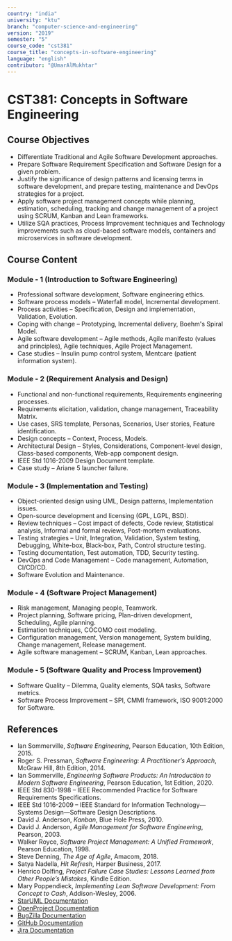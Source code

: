 ```yaml
---
country: "india"
university: "ktu"
branch: "computer-science-and-engineering"
version: "2019"
semester: "5"
course_code: "cst381"
course_title: "concepts-in-software-engineering"
language: "english"
contributor: "@UmarAlMukhtar"
---
```


# CST381: Concepts in Software Engineering

## Course Objectives
* Differentiate Traditional and Agile Software Development approaches.
* Prepare Software Requirement Specification and Software Design for a given problem.
* Justify the significance of design patterns and licensing terms in software development, and prepare testing, maintenance and DevOps strategies for a project.
* Apply software project management concepts while planning, estimation, scheduling, tracking and change management of a project using SCRUM, Kanban and Lean frameworks.
* Utilize SQA practices, Process Improvement techniques and Technology improvements such as cloud-based software models, containers and microservices in software development.

## Course Content
### Module - 1 (Introduction to Software Engineering)
* Professional software development, Software engineering ethics.  
* Software process models – Waterfall model, Incremental development.  
* Process activities – Specification, Design and implementation, Validation, Evolution.  
* Coping with change – Prototyping, Incremental delivery, Boehm's Spiral Model.  
* Agile software development – Agile methods, Agile manifesto (values and principles), Agile techniques, Agile Project Management.  
* Case studies – Insulin pump control system, Mentcare (patient information system).

### Module - 2 (Requirement Analysis and Design)
* Functional and non-functional requirements, Requirements engineering processes.  
* Requirements elicitation, validation, change management, Traceability Matrix.  
* Use cases, SRS template, Personas, Scenarios, User stories, Feature identification.  
* Design concepts – Context, Process, Models.  
* Architectural Design – Styles, Considerations, Component-level design, Class-based components, Web-app component design.  
* IEEE Std 1016-2009 Design Document template.  
* Case study – Ariane 5 launcher failure.

### Module - 3 (Implementation and Testing)
* Object-oriented design using UML, Design patterns, Implementation issues.  
* Open-source development and licensing (GPL, LGPL, BSD).  
* Review techniques – Cost impact of defects, Code review, Statistical analysis, Informal and formal reviews, Post-mortem evaluations.  
* Testing strategies – Unit, Integration, Validation, System testing, Debugging, White-box, Black-box, Path, Control structure testing.  
* Testing documentation, Test automation, TDD, Security testing.  
* DevOps and Code Management – Code management, Automation, CI/CD/CD.  
* Software Evolution and Maintenance.

### Module - 4 (Software Project Management)
* Risk management, Managing people, Teamwork.  
* Project planning, Software pricing, Plan-driven development, Scheduling, Agile planning.  
* Estimation techniques, COCOMO cost modeling.  
* Configuration management, Version management, System building, Change management, Release management.  
* Agile software management – SCRUM, Kanban, Lean approaches.

### Module - 5 (Software Quality and Process Improvement)
* Software Quality – Dilemma, Quality elements, SQA tasks, Software metrics.  
* Software Process Improvement – SPI, CMMI framework, ISO 9001:2000 for Software.

## References
* Ian Sommerville, *Software Engineering*, Pearson Education, 10th Edition, 2015.
* Roger S. Pressman, *Software Engineering: A Practitioner’s Approach*, McGraw Hill, 8th Edition, 2014.
* Ian Sommerville, *Engineering Software Products: An Introduction to Modern Software Engineering*, Pearson Education, 1st Edition, 2020.
* IEEE Std 830-1998 – IEEE Recommended Practice for Software Requirements Specifications.
* IEEE Std 1016-2009 – IEEE Standard for Information Technology—Systems Design—Software Design Descriptions.
* David J. Anderson, *Kanban*, Blue Hole Press, 2010.
* David J. Anderson, *Agile Management for Software Engineering*, Pearson, 2003.
* Walker Royce, *Software Project Management: A Unified Framework*, Pearson Education, 1998.
* Steve Denning, *The Age of Agile*, Amacom, 2018.
* Satya Nadella, *Hit Refresh*, Harper Business, 2017.
* Henrico Dolfing, *Project Failure Case Studies: Lessons Learned from Other People’s Mistakes*, Kindle Edition.
* Mary Poppendieck, *Implementing Lean Software Development: From Concept to Cash*, Addison-Wesley, 2006.
* [StarUML Documentation](https://docs.staruml.io/)
* [OpenProject Documentation](https://docs.openproject.org/)
* [BugZilla Documentation](https://www.bugzilla.org/docs/)
* [GitHub Documentation](https://guides.github.com/)
* [Jira Documentation](https://www.atlassian.com/software/jira)
